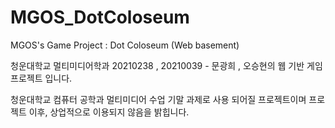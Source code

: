 # MGOS_DotColoseum
MGOS's Game Project : Dot Coloseum (Web basement)

청운대학교 멀티미디어학과 20210238 , 20210039 - 문광희 , 오승현의 웹 기반 게임 프로젝트 입니다.

청운대학교 컴퓨터 공학과 멀티미디어 수업 기말 과제로 사용 되어질 프로젝트이며 프로젝트 이후, 상업적으로 이용되지 않음을 밝힙니다.
